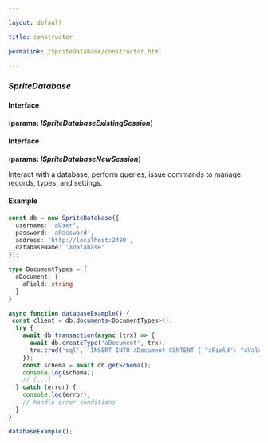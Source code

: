 ```yaml
---

layout: default

title: constructor

permalink: /SpriteDatabase/constructor.html

---
```


### _SpriteDatabase_

#### Interface

(**params: *ISpriteDatabaseExistingSession***)

#### Interface

(**params: *ISpriteDatabaseNewSession***)

Interact with a database, perform queries, issue commands to manage
records, types, and settings.

#### Example

```ts
const db = new SpriteDatabase({
  username: 'aUser',
  password: 'aPassword',
  address: 'http://localhost:2480',
  databaseName: 'aDatabase'
});

type DocumentTypes = {
  aDocument: {
    aField: string
  }
}

async function databaseExample() {
 const client = db.documents<DocumentTypes>();
  try {
    await db.transaction(async (trx) => {
      await db.createType('aDocument', trx);
      trx.crud('sql', 'INSERT INTO aDocument CONTENT { "aField": "aValue" }');
    });
    const schema = await db.getSchema();
    console.log(schema);
    // [...]
  } catch (error) {
    console.log(error);
    // handle error conditions
  }
}

databaseExample();
```

